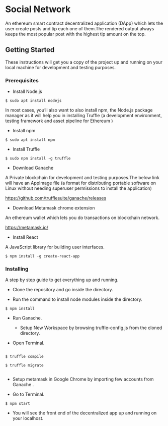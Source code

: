 # Social Network

An ethereum smart contract decentralized application (DApp) which lets the user create posts and tip each one of them.The rendered output always keeps the most popular post with the highest tip amount on the top.

## Getting Started

These instructions will get you a copy of the project up and running on your local machine for development and testing purposes.

### Prerequisites

+ Install Node.js

```
$ sudo apt install nodejs

```


In most cases, you’ll also want to also install npm, the Node.js package manager as it will help you in installing 	Truffle (a development environment, testing framework and asset pipeline for Ethereum )

+ Install npm

```
$ sudo apt install npm
```

+ Install Truffle

```
$ sudo npm install -g truffle
```

+ Download Ganache

A Private blockchain for development and testing purposes.The below link will have an AppImage file (a format for distributing portable software on Linux without needing superuser permissions to install the application)


<https://github.com/trufflesuite/ganache/releases>

+ Download Metamask chrome extension

An ethereum wallet which lets you do transactions on blockchain network.

<https://metamask.io/>

+ Install React

A JavaScript library for building user interfaces.

```
$ npm install -g create-react-app
```

### Installing

A step by step guide to get everything up and running.

+ Clone the repository and go inside the directory.

+ Run the command to install node modules inside the directory.

```
$ npm install

```

+ Run Ganache.
   + Setup New Workspace by browsing truffle-config.js
from the cloned directory.


+ Open Terminal.


```

$ truffle compile

$ truffle migrate


```

+ Setup metamask in Google Chrome by importing few accounts from Ganache .

+ Go to Terminal.

```
$ npm start
```
+ You will see the front end of the decentralized app up and running on your localhost.
